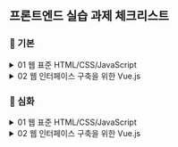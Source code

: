 ## 프론트엔드 실습 과제 체크리스트

### 📘 기본

<details>
<summary>01 웹 표준 HTML/CSS/JavaScript</summary>

- [x] 01 HTML 기본 태그  
- [x] 02 입력 양식 및 구조 태그  
- [x] 03 CSS 기초, 속성  
- [x] 04 레이아웃, 반응형 웹  
- [x] 05 자바스크립트 기본 문법  
- [x] 06 문서 객체 모델  

</details>

<details>
<summary>02 웹 인터페이스 구축을 위한 Vue.js</summary>

- [ ] 01 Node.js 기초
- [ ] 02 파일 관리하기
- [x] 03 개발환경 구축, ES6
- [x] 04 템플릿, 디렉티브
- [x] 05 Vue 인스턴스, 이벤트
- [x] 06 부트스트랩
- [x] 07 스타일 처리
- [x] 08 단일 파일 컴포넌트
- [ ] 09 컴포넌트 심화
- [ ] 10 Composition API
- [ ] 11 라우팅
- [ ] 12 Axios 

</details>

### 📙 심화

<details>
<summary>01 웹 표준 HTML/CSS/JavaScript</summary>

- [x] 01 HTML 기본 태그  
- [x] 02 입력 양식 및 구조 태그  
- [x] 03 CSS 기초, 속성  
- [x] 04 레이아웃, 반응형 웹  
- [x] 05 자바스크립트 기본 문법  
- [x] 06 문서 객체 모델  

</details>

<details>
<summary>02 웹 인터페이스 구축을 위한 Vue.js</summary>

- [ ] 01 Node.js 기초
- [ ] 02 파일 관리하기
- [x] 03 개발환경 구축, ES6
- [x] 04 템플릿, 디렉티브
- [x] 05 Vue 인스턴스, 이벤트
- [x] 06 부트스트랩
- [x] 07 스타일 처리
- [x] 08 단일 파일 컴포넌트
- [ ] 09 컴포넌트 심화
- [ ] 10 Composition API
- [ ] 11 라우팅
- [ ] 12 Axios

</details>
